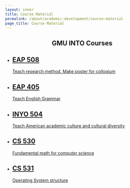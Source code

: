 ```yaml
---
layout: inner
title: Course Material
permalink: /about/academic-development/course-material
page_title: Course Material
---
```

<head>
    <link rel="stylesheet" href="{{ "/css/sticky-note.css" | prepend: site.baseurl }}">
</head>
<div class="wrapper">
<h2 style="text-align:center;">GMU INTO Courses</h2>
<ul>
    <li>
      <a href="/about/academic-development/EAP-508">
        <h2>EAP 508</h2>
        <p>Teach research method. Make poster for colloqium</p>
      </a>
    </li>
    <li>
      <a href="/about/academic-development/EAP-405">
        <h2>EAP 405</h2>
        <p>Teach English Grammar</p>
      </a>
    </li>
    <li>
      <a href="/about/academic-development/INYO-504">
        <h2>INYO 504</h2>
        <p>Teach American academic culture and cultural diversity</p>
      </a>
    </li>
    <li>
      <a href="/about/academic-development/CS-530">
        <h2>CS 530</h2>
        <p>Fundamental math for computer science</p>
      </a>
    </li>
    <li>
      <a href="/about/academic-development/CS-531">
        <h2>CS 531</h2>
        <p>Operating System structure</p>
      </a>
    </li>
</ul>
</div>